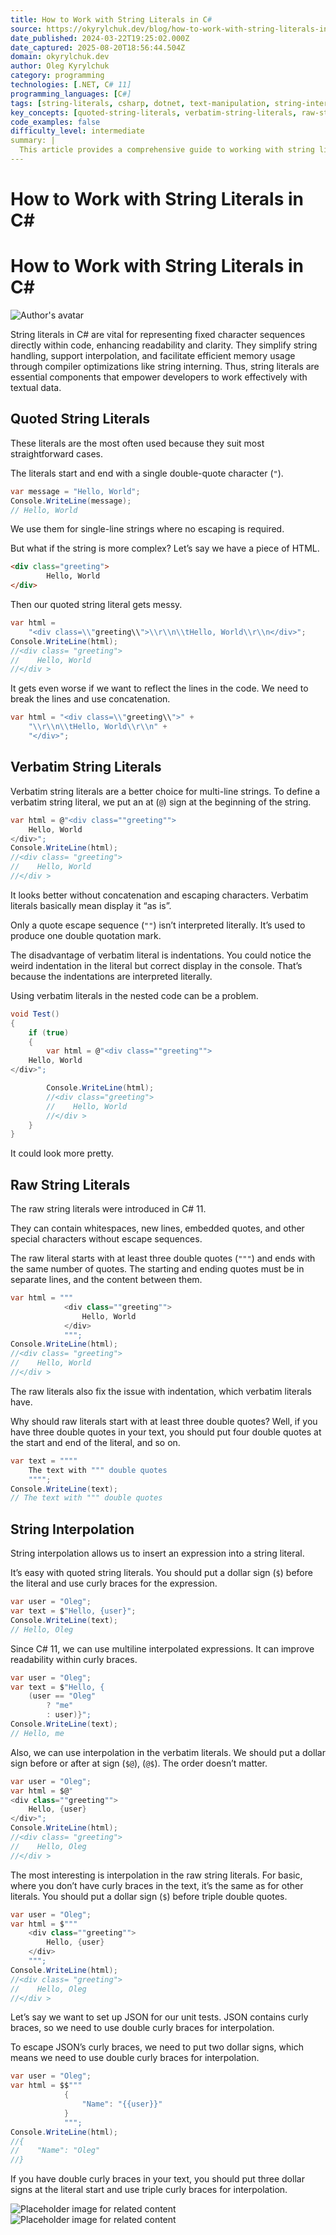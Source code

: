 ```yaml
---
title: How to Work with String Literals in C#
source: https://okyrylchuk.dev/blog/how-to-work-with-string-literals-in-csharp/
date_published: 2024-03-22T19:25:02.000Z
date_captured: 2025-08-20T18:56:44.504Z
domain: okyrylchuk.dev
author: Oleg Kyrylchuk
category: programming
technologies: [.NET, C# 11]
programming_languages: [C#]
tags: [string-literals, csharp, dotnet, text-manipulation, string-interpolation, raw-strings, verbatim-strings, code-readability]
key_concepts: [quoted-string-literals, verbatim-string-literals, raw-string-literals, string-interpolation, escaping-characters, compiler-optimizations, multiline-strings]
code_examples: false
difficulty_level: intermediate
summary: |
  This article provides a comprehensive guide to working with string literals in C#. It explains the different types of string literals, including quoted, verbatim, and raw string literals, highlighting their uses and advantages. The article also covers string interpolation, demonstrating how to embed expressions within strings for enhanced readability and dynamic content generation. Specific attention is given to features introduced in C# 11, such as multiline interpolated expressions and advanced raw string literal escaping. Numerous code examples illustrate each concept, making it easy for developers to understand and apply these string handling techniques.
---
```

# How to Work with String Literals in C#

# How to Work with String Literals in C#

![Author's avatar](https://okyrylchuk.dev/wp-content/litespeed/avatar/a85a89199a7d4486a29f67dc2fc371d0.jpg?ver=1755571532)

String literals in C# are vital for representing fixed character sequences directly within code, enhancing readability and clarity. They simplify string handling, support interpolation, and facilitate efficient memory usage through compiler optimizations like string interning. Thus, string literals are essential components that empower developers to work effectively with textual data.

## Quoted String Literals

These literals are the most often used because they suit most straightforward cases.

The literals start and end with a single double-quote character (`"`).

```csharp
var message = "Hello, World";
Console.WriteLine(message);
// Hello, World
```

We use them for single-line strings where no escaping is required.

But what if the string is more complex? Let’s say we have a piece of HTML.

```html
<div class="greeting">    
        Hello, World
</div>
```

Then our quoted string literal gets messy.

```csharp
var html =
    "<div class=\\"greeting\\">\\r\\n\\tHello, World\\r\\n</div>";
Console.WriteLine(html);
//<div class= "greeting">
//    Hello, World
//</div >
```

It gets even worse if we want to reflect the lines in the code. We need to break the lines and use concatenation.

```csharp
var html = "<div class=\\"greeting\\">" +
    "\\r\\n\\tHello, World\\r\\n" +
    "</div>";
```

## Verbatim String Literals

Verbatim string literals are a better choice for multi-line strings. To define a verbatim string literal, we put an at (`@`) sign at the beginning of the string.

```csharp
var html = @"<div class=""greeting"">
    Hello, World
</div>";
Console.WriteLine(html);
//<div class= "greeting">
//    Hello, World
//</div >
```

It looks better without concatenation and escaping characters. Verbatim literals basically mean display it “as is”.

Only a quote escape sequence (`""`) isn’t interpreted literally. It’s used to produce one double quotation mark.

The disadvantage of verbatim literal is indentations. You could notice the weird indentation in the literal but correct display in the console. That’s because the indentations are interpreted literally.

Using verbatim literals in the nested code can be a problem. 

```csharp
void Test()
{
    if (true)
    {
        var html = @"<div class=""greeting"">
    Hello, World
</div>";

        Console.WriteLine(html);
        //<div class="greeting">
        //    Hello, World
        //</div >
    }
}
```

It could look more pretty.

## Raw String Literals

The raw string literals were introduced in C# 11.

They can contain whitespaces, new lines, embedded quotes, and other special characters without escape sequences.

The raw literal starts with at least three double quotes (`"""`) and ends with the same number of quotes. The starting and ending quotes must be in separate lines, and the content between them. 

```csharp
var html = """
            <div class=""greeting"">
                Hello, World
            </div>
            """;
Console.WriteLine(html);
//<div class= "greeting">
//    Hello, World
//</div >
```

The raw literals also fix the issue with indentation, which verbatim literals have.

Why should raw literals start with at least three double quotes? Well, if you have three double quotes in your text, you should put four double quotes at the start and end of the literal, and so on. 

```csharp
var text = """"
    The text with """ double quotes
    """";
Console.WriteLine(text);
// The text with """ double quotes
```

## String Interpolation

String interpolation allows us to insert an expression into a string literal.

It’s easy with quoted string literals. You should put a dollar sign (`$`) before the literal and use curly braces for the expression.

```csharp
var user = "Oleg";
var text = $"Hello, {user}";
Console.WriteLine(text);
// Hello, Oleg
```

Since C# 11, we can use multiline interpolated expressions. It can improve readability within curly braces.

```csharp
var user = "Oleg";
var text = $"Hello, {
    (user == "Oleg" 
        ? "me" 
        : user)}";
Console.WriteLine(text);
// Hello, me
```

Also, we can use interpolation in the verbatim literals. We should put a dollar sign before or after at sign (`$@`), (`@$`). The order doesn’t matter.

```csharp
var user = "Oleg";
var html = $@"
<div class=""greeting"">
    Hello, {user}
</div>";
Console.WriteLine(html);
//<div class= "greeting">
//    Hello, Oleg
//</div >
```

The most interesting is interpolation in the raw string literals. For basic, where you don’t have curly braces in the text, it’s the same as for other literals. You should put a dollar sign (`$`) before triple double quotes.

```csharp
var user = "Oleg";
var html = $"""
    <div class=""greeting"">
        Hello, {user}
    </div>
    """;
Console.WriteLine(html);
//<div class= "greeting">
//    Hello, Oleg
//</div >
```

Let’s say we want to set up JSON for our unit tests. JSON contains curly braces, so we need to use double curly braces for interpolation.

To escape JSON’s curly braces, we need to put two dollar signs, which means we need to use double curly braces for interpolation.

```csharp
var user = "Oleg";
var html = $$"""
            {
                "Name": "{{user}}"
            }
            """;
Console.WriteLine(html);
//{
//    "Name": "Oleg"
//}
```

If you have double curly braces in your text, you should put three dollar signs at the literal start and use triple curly braces for interpolation.

![Placeholder image for related content](data:image/svg+xml;base64,PHN2ZyB4bWxucz0iaHR0cDovL3d3dy53My5vcmcvMjAwMC9zdmciIHdpZHRoPSIxMjgwIiBoZWlnaHQ9IjcyMCIgdmlld0JveD0iMCAwIDEyODAgNzIwIj48cmVjdCB3aWR0aD0iMTAwJSIgaGVpZ2h0PSIxMDAlIiBzdHlsZT09ImZpbGw6I2NmZDRkYjtmaWxsLW9wYWNpdHk6IDAuMTsiLz48L3N2Zz4=)
![Placeholder image for related content](data:image/svg+xml;base64,PHN2ZyB4bWxucz0iaHR0cDovL3d3dy53My5vcmcvMjAwMC9zdmciIHdpZHRoPSIxMjgwIiBoZWlnaHQ9IjcyMCIgdmlld0JveD0iMCAwIDEyODAgNzIwIj48cmVjdCB3aWR0aD0iMTAwJSIgaGVpZ2h0PSIxMDAlIiBzdHlsZT09ImZpbGw6I2NmZDRkYjtmaWxsLW9wYWNpdHk6IDAuMTsiLz48L3N2Zz4=)